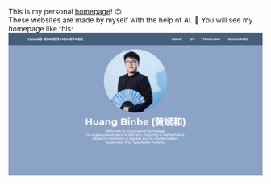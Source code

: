 This is my personal [homepage](index.html "huangbinhe101.github.io")! 😊     
These websites are made by myself with the help of AI. 🤣
You will see my homepage like this: 
![screenshot-pic](screenshot.png)
